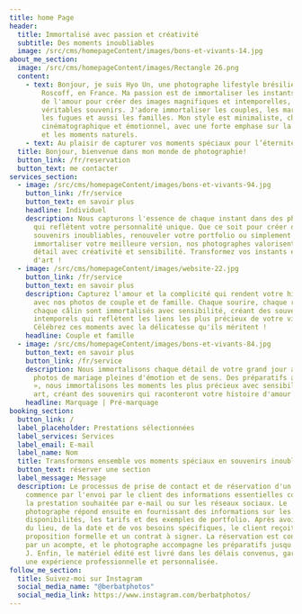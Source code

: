 ```yaml
---
title: home Page
header:
  title: Immortalisé avec passion et créativité
  subtitle: Des moments inoubliables
  image: /src/cms/homepageContent/images/bons-et-vivants-14.jpg
about_me_section:
  image: /src/cms/homepageContent/images/Rectangle 26.png
  content:
    - text: Bonjour, je suis Hyo Un, une photographe lifestyle brésilienne basée à
        Roscoff, en France. Ma passion est de immortaliser les instants fugaces
        de l'amour pour créer des images magnifiques et intemporelles,
        véritables souvenirs. J'adore immortaliser les couples, les mariages,
        les fugues et aussi les familles. Mon style est minimaliste, chaleureux,
        cinématographique et émotionnel, avec une forte emphase sur la narration
        et les moments naturels.
    - text: Au plaisir de capturer vos moments spéciaux pour l’éternité!
  title: Bonjour, bienvenue dans mon monde de photographie!
  button_link: /fr/reservation
  button_text: me contacter
services_section:
  - image: /src/cms/homepageContent/images/bons-et-vivants-94.jpg
    button_link: /fr/service
    button_text: en savoir plus
    headline: Individuel
    description: Nous capturons l'essence de chaque instant dans des photos uniques
      qui reflètent votre personnalité unique. Que ce soit pour créer des
      souvenirs inoubliables, renouveler votre portfolio ou simplement
      immortaliser votre meilleure version, nos photographes valorisent chaque
      détail avec créativité et sensibilité. Transformez vos instants en œuvres
      d'art !
  - image: /src/cms/homepageContent/images/website-22.jpg
    button_link: /fr/service
    button_text: en savoir plus
    description: Capturez l'amour et la complicité qui rendent votre histoire unique
      avec nos photos de couple et de famille. Chaque sourire, chaque regard,
      chaque câlin sont immortalisés avec sensibilité, créant des souvenirs
      intemporels qui reflètent les liens les plus précieux de votre vie.
      Célébrez ces moments avec la délicatesse qu'ils méritent !
    headline: Couple et famille
  - image: /src/cms/homepageContent/images/bons-et-vivants-84.jpg
    button_text: en savoir plus
    button_link: /fr/service
    description: Nous immortalisons chaque détail de votre grand jour avec des
      photos de mariage pleines d'émotion et de sens. Des préparatifs au « oui
      », nous immortalisons les moments les plus précieux avec sensibilité et
      art, créant des souvenirs qui raconteront votre histoire d'amour à jamais.
    headline: Marquage | Pré-marquage
booking_section:
  button_link: /
  label_placeholder: Prestations sélectionnées
  label_services: Services
  label_email: E-mail
  label_name: Nom
  title: Transformons ensemble vos moments spéciaux en souvenirs inoubliables !
  button_text: réserver une section
  label_message: Message
  description: Le processus de prise de contact et de réservation d'un photographe
    commence par l'envoi par le client des informations essentielles concernant
    la prestation souhaitée par e-mail ou sur les réseaux sociaux. Le
    photographe répond ensuite en fournissant des informations sur les
    disponibilités, les tarifs et des exemples de portfolio. Après avoir discuté
    du lieu, de la date et de vos besoins spécifiques, le client reçoit une
    proposition formelle et un contrat à signer. La réservation est confirmée
    par un acompte, et le photographe accompagne les préparatifs jusqu'au jour
    J. Enfin, le matériel édité est livré dans les délais convenus, garantissant
    une expérience professionnelle et personnalisée.
follow_me_section:
  title: Suivez-moi sur Instagram
  social_media_name: "@berbatphotos"
  social_media_link: https://www.instagram.com/berbatphotos/
---
```

